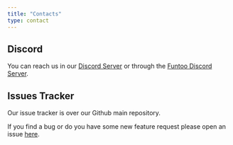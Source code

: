 ```yaml
---
title: "Contacts"
type: contact
---
```


## Discord

You can reach us in our [Discord Server](https://discord.gg/cwnu2P5N) or
through the [Funtoo Discord Server](https://discord.gg/BNUSpUU).

## Issues Tracker

Our issue tracker is over our Github main repository.

If you find a bug or do you have some new feature request please open an issue [here](https://github.com/macaroni-os/macaroni-funtoo/issues).
